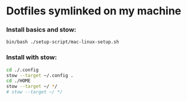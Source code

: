 # Dotfiles symlinked on my machine

### Install basics and stow:

```bash
bin/bash ./setup-script/mac-linux-setup.sh
```

### Install with stow:

```bash
cd ./.config
stow --target ~/.config .
cd ./HOME
stow --target ~/ */
# stow --target ~/ */
```
